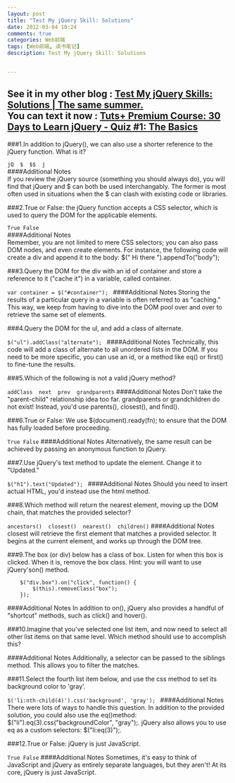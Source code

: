 ```yaml
---
layout: post
title: "Test My jQuery Skill: Solutions"
date: 2012-03-04 10:24
comments: true
categories: Web前端
tags: [Web前端, 读书笔记]
description: Test My jQuery Skill: Solutions


---
```

See it in my other blog : [Test My jQuery Skills: Solutions | The same summer.](http://thesamesummer.blogspot.com/2012/02/test-my-jquery-skills-solutions.html)  
You can text it now : [Tuts+ Premium Course: 30 Days to Learn jQuery - Quiz #1: The Basics](http://tutsplus.com/lesson/jquery-30-days-quiz-1/)  
---
###1.In addition to jQuery(), we can also use a shorter reference to the jQuery function. What is it?

`jQ  $  $$  j`  
####Additional Notes  
If you review the jQuery source (something you should always do), you will find that jQuery and $ can both be used interchangably. The former is most often used in situations when the $ can clash with existing code or libraries.

###2.True or False: the jQuery function accepts a CSS selector, which is used to query the DOM for the applicable elements.

 `True False`  
####Additional Notes  
Remember, you are not limited to mere CSS selectors; you can also pass DOM nodes, and even create elements. For instance, the following code will create a div and append it to the body: $("
Hi there
").appendTo("body");  

###3.Query the DOM for the div with an id of container and store a reference to it ("cache it") in a variable, called container.

`var container = $("#container"); `
####Additional Notes
Storing the results of a particular query in a variable is often referred to as "caching." This way, we keep from having to dive into the DOM pool over and over to retrieve the same set of elements.

###4.Query the DOM for the ul, and add a class of alternate.

`$("ul").addClass("alternate"); `
####Additional Notes
Technically, this code will add a class of alternate to all unordered lists in the DOM. If you need to be more specific, you can use an id, or a method like eq() or first() to fine-tune the results.

###5.Which of the following is not a valid jQuery method?

`addClass  next  prev  grandparents`
####Additional Notes
Don't take the "parent-child" relationship idea too far. grandparents or grandchildren do not exist! Instead, you'd use parents(), closest(), and find().<!-- more -->

###6.True or False: We use $(document).ready(fn); to ensure that the DOM has fully loaded before proceeding.

 `True False`
####Additional Notes
Alternatively, the same result can be achieved by passing an anonymous function to jQuery.

###7.Use jQuery's text method to update the element. Change it to "Updated."

`$("h1").text("Updated"); `
####Additional Notes
Should you need to insert actual HTML, you'd instead use the html method.

###8.Which method will return the nearest element, moving up the DOM chain, that matches the provided selector?

`ancestors()  closest()  nearest()  children()`
####Additional Notes
closest will retrieve the first element that matches a provided selector. It begins at the current element, and works up through the DOM tree.

###9.The box (or div) below has a class of box. Listen for when this box is clicked. When it is, remove the box class. Hint: you will want to use jQuery'son() method.

		$("div.box").on("click", function() { 
   			$(this).removeClass("box");
		});

####Additional Notes
In addition to on(), jQuery also provides a handful of "shortcut" methods, such as click() and hover().

###10.Imagine that you've selected one list item, and now need to select all other list items on that same level. Which method should use to accomplish this?


####Additional Notes
Additionally, a selector can be passed to the siblings method. This allows you to filter the matches.

###11.Select the fourth list item below, and use the css method to set its background color to 'gray'.

`$('li:nth-child(4)').css('background', 'gray'); `
####Additional Notes
There were lots of ways to handle this question. In addition to the provided solution, you could also use the eq()method: $("li").eq(3).css("backgroundColor", "gray");. jQuery also allows you to use eq as a custom selectors: $("li:eq(3)");.

###12.True or False: jQuery is just JavaScript.

 `True False`
####Additional Notes
Sometimes, it's easy to think of JavaScript and jQuery as entirely separate languages, but they aren't! At its core, jQuery is just JavaScript.

